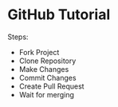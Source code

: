 # GitHub Tutorial

Steps:

- Fork Project
- Clone Repository
- Make Changes
- Commit Changes
- Create Pull Request
- Wait for merging
